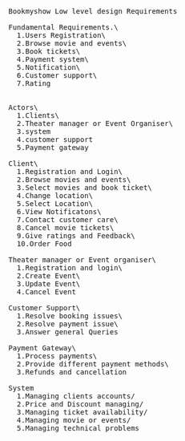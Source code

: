<pre>
Bookmyshow Low level design Requirements

Fundamental Requirements.\
  1.Users Registration\
  2.Browse movie and events\
  3.Book tickets\
  4.Payment system\
  5.Notification\
  6.Customer support\
  7.Rating


Actors\
  1.Clients\
  2.Theater manager or Event Organiser\
  3.system
  4.customer support
  5.Payment gateway

Client\
  1.Registration and Login\
  2.Browse movies and events\
  3.Select movies and book ticket\
  4.Change location\
  5.Select Location\
  6.View Notificatons\
  7.Contact customer care\
  8.Cancel movie tickets\
  9.Give ratings and Feedback\
  10.Order Food

Theater manager or Event organiser\
  1.Registration and login\
  2.Create Event\
  3.Update Event\
  4.Cancel Event

Customer Support\
  1.Resolve booking issues\
  2.Resolve payment issue\
  3.Answer general Queries

Payment Gateway\
  1.Process payments\
  2.Provide different payment methods\
  3.Refunds and cancellation

System
  1.Managing clients accounts/
  2.Price and Discount managing/
  3.Managing ticket availability/
  4.Managing movie or events/
  5.Managing technical problems

</pre>

